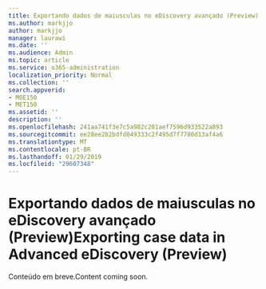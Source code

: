 ```yaml
---
title: Exportando dados de maiusculas no eDiscovery avançado (Preview)
ms.author: markjjo
author: markjjo
manager: laurawi
ms.date: ''
ms.audience: Admin
ms.topic: article
ms.service: o365-administration
localization_priority: Normal
ms.collection: ''
search.appverid:
- MOE150
- MET150
ms.assetid: ''
description: ''
ms.openlocfilehash: 241aa741f3e7c5a982c201aef7596d933522a893
ms.sourcegitcommit: ee28ee2b2bdfd049333c2f495d7f7780d13af4a6
ms.translationtype: MT
ms.contentlocale: pt-BR
ms.lasthandoff: 01/29/2019
ms.locfileid: "29607348"
---
```

# <a name="exporting-case-data-in-advanced-ediscovery-preview"></a><span data-ttu-id="15582-102">Exportando dados de maiusculas no eDiscovery avançado (Preview)</span><span class="sxs-lookup"><span data-stu-id="15582-102">Exporting case data in Advanced eDiscovery (Preview)</span></span>

<span data-ttu-id="15582-103">Conteúdo em breve.</span><span class="sxs-lookup"><span data-stu-id="15582-103">Content coming soon.</span></span>